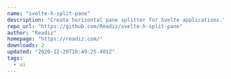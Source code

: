 ```yaml
---
name: "svelte-h-split-pane"
description: "Create horizontal pane splitter for Svelte applications."
repo_url: "https://github.com/Readiz/svelte-h-split-pane"
author: "Readiz"
homepage: "https://readiz.com/"
downloads: 2
updated: "2020-12-20T16:49:25.401Z"
tags: 
  - ui
---
```

